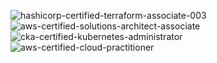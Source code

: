 ![hashicorp-certified-terraform-associate-003](https://github.com/yungserge/yungserge/assets/128556285/520b5469-da66-4825-a6aa-7e048f581aba)
![aws-certified-solutions-architect-associate](https://github.com/yungserge/yungserge/assets/128556285/5462746a-5b08-4e7a-8d08-318e86d4e397)
![cka-certified-kubernetes-administrator](https://github.com/yungserge/yungserge/assets/128556285/cff69777-5555-4bf5-927c-521ee1e54fce)
![aws-certified-cloud-practitioner](https://github.com/yungserge/yungserge/assets/128556285/d1a97751-fca8-4c2f-8f54-2b069e5a92ec)
